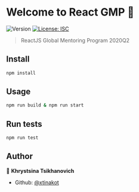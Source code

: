 <h1>Welcome to React GMP 👋</h1>
<p>
  <img alt="Version" src="https://img.shields.io/badge/version-1.0.0-blue.svg?cacheSeconds=2592000" />
  <a href="#" target="_blank">
    <img alt="License: ISC" src="https://img.shields.io/badge/License-ISC-yellow.svg" />
  </a>
</p>

> ReactJS Global Mentoring Program 2020Q2

## Install

```sh
npm install
```

## Usage

```sh
npm run build & npm run start
```

## Run tests

```sh
npm run test
```

## Author

👤 **Khrystsina Tsikhanovich**

* Github: [@xtinakot](https://github.com/xtinakot)
